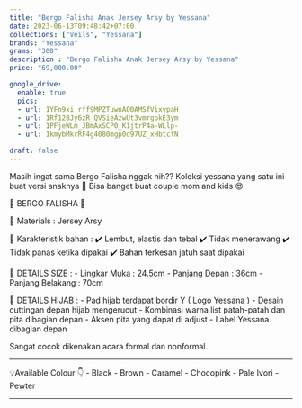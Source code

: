 ```yaml
---
title: "Bergo Falisha Anak Jersey Arsy by Yessana"
date: 2023-06-13T09:48:42+07:00
collections: ["Veils", "Yessana"]
brands: "Yessana"
grams: "300"
description : "Bergo Falisha Anak Jersey Arsy by Yessana"
price: "69,000.00"

google_drive:
  enable: true
  pics:
  - url: 1YFn9xi_rff9MPZTuwnAO0AMSfVixypaH
  - url: 1Rf12BJy6zR_QVSieAzwUt3vmrgpkE3ym
  - url: 1PFjeWLm_JBmAxSCP0_K1jtrP4a-WLlp-
  - url: 1kmybMkrRF4g4080mgp0d97UZ_xHbtcfN

draft: false
---
```


Masih ingat sama Bergo Falisha nggak nih??
Koleksi yessana yang satu ini buat versi anaknya 🥳
Bisa banget buat couple mom and kids 😍

🌸 BERGO FALISHA 🌸

💎 Materials     :  Jersey Arsy

💎 Karakteristik bahan : 
✔️ Lembut, elastis dan tebal
✔️ Tidak menerawang
✔️ Tidak panas ketika dipakai
✔️ Bahan terkesan jatuh saat dipakai

💎 DETAILS SIZE : 
    - Lingkar Muka : 24.5cm
    - Panjang Depan : 36cm
    - Panjang Belakang : 70cm

💎 DETAILS HIJAB : 
    - Pad hijab terdapat bordir Y ( Logo Yessana )
    - Desain cuttingan depan hijab mengerucut
    - Kombinasi warna list patah-patah dan pita dibagian depan
    - Aksen pita yang dapat di adjust
    - Label Yessana dibagian depan

Sangat cocok dikenakan acara formal dan nonformal.


____________
💡Available Colour 👇
      - Black
      - Brown
      - Caramel
      - Chocopink
      - Pale Ivori
      - Pewter

---    
 
